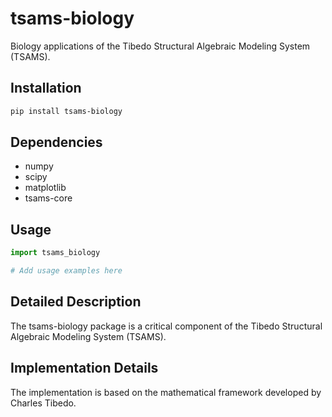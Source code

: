 # tsams-biology

Biology applications of the Tibedo Structural Algebraic Modeling System (TSAMS).

## Installation

```bash
pip install tsams-biology
```

## Dependencies

- numpy
- scipy
- matplotlib
- tsams-core

## Usage

```python
import tsams_biology

# Add usage examples here
```


## Detailed Description

The tsams-biology package is a critical component of the Tibedo Structural Algebraic Modeling System (TSAMS).



## Implementation Details

The implementation is based on the mathematical framework developed by Charles Tibedo.
